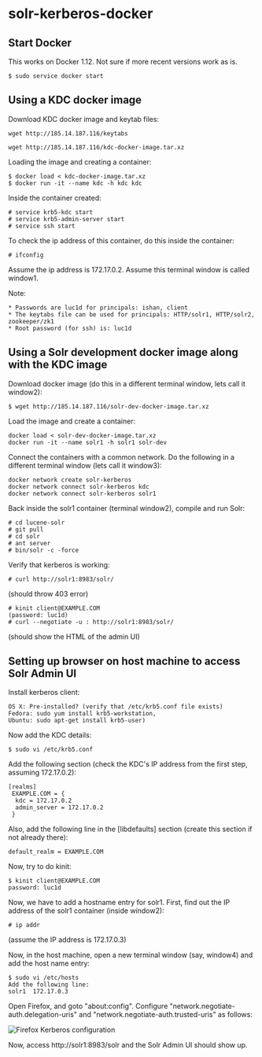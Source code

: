 # solr-kerberos-docker
Start Docker
------------------------
This works on Docker 1.12. Not sure if more recent versions work as is.

    $ sudo service docker start

Using a KDC docker image
------------------------
Download KDC docker image and keytab files:

    wget http://185.14.187.116/keytabs

    wget http://185.14.187.116/kdc-docker-image.tar.xz


Loading the image and creating a container:

    $ docker load < kdc-docker-image.tar.xz
    $ docker run -it --name kdc -h kdc kdc

Inside the container created:

    # service krb5-kdc start
    # service krb5-admin-server start
    # service ssh start

To check the ip address of this container, do this inside the container:

    # ifconfig

Assume the ip address is 172.17.0.2. Assume this terminal window is called window1.

Note:

    * Passwords are luc1d for principals: ishan, client
    * The keytabs file can be used for principals: HTTP/solr1, HTTP/solr2, zookeeper/zk1
    * Root password (for ssh) is: luc1d

Using a Solr development docker image along with the KDC image
--------------------------------------------------------------

Download docker image (do this in a different terminal window, lets call it window2):

    $ wget http://185.14.187.116/solr-dev-docker-image.tar.xz

Load the image and create a container:

    docker load < solr-dev-docker-image.tar.xz
    docker run -it --name solr1 -h solr1 solr-dev

Connect the containers with a common network. Do the following in a different terminal window (lets call it window3):

    docker network create solr-kerberos
    docker network connect solr-kerberos kdc
    docker network connect solr-kerberos solr1

Back inside the solr1 container (terminal window2), compile and run Solr:

    # cd lucene-solr
    # git pull
    # cd solr
    # ant server
    # bin/solr -c -force

Verify that kerberos is working:

    # curl http://solr1:8983/solr/

(should throw 403 error)

    # kinit client@EXAMPLE.COM
    (password: luc1d)
    # curl --negotiate -u : http://solr1:8983/solr/
    
(should show the HTML of the admin UI)

Setting up browser on host machine to access Solr Admin UI
----------------------------------------------------------
Install kerberos client:

    OS X: Pre-installed? (verify that /etc/krb5.conf file exists)
    Fedora: sudo yum install krb5-workstation, 
    Ubuntu: sudo apt-get install krb5-user)

Now add the KDC details:

    $ sudo vi /etc/krb5.conf

Add the following section (check the KDC's IP address from the first step, assuming 172.17.0.2):

    [realms]
     EXAMPLE.COM = {
      kdc = 172.17.0.2
      admin_server = 172.17.0.2
     }

Also, add the following line in the [libdefaults] section (create this section if not already there):

    default_realm = EXAMPLE.COM

Now, try to do kinit:

    $ kinit client@EXAMPLE.COM
    password: luc1d

Now, we have to add a hostname entry for solr1. First, find out the IP address of the solr1 container (inside window2):

    # ip addr
    
(assume the IP address is 172.17.0.3)

Now, in the host machine, open a new terminal window (say, window4) and add the host name entry:

    $ sudo vi /etc/hosts
    Add the following line:
    solr1  172.17.0.3
    
Open Firefox, and goto "about:config". Configure "network.negotiate-auth.delegation-uris" and "network.negotiate-auth.trusted-uris" as follows:

![Firefox Kerberos configuration](http://185.14.187.116/firefox-kerberos.png)


Now, access http://solr1:8983/solr and the Solr Admin UI should show up.
